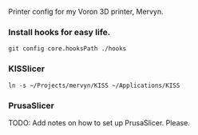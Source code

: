 Printer config for my Voron 3D printer, Mervyn.

### Install hooks for easy life.

```
git config core.hooksPath ./hooks
```

### KISSlicer

```
ln -s ~/Projects/mervyn/KISS ~/Applications/KISS
```

### PrusaSlicer

TODO: Add notes on how to set up PrusaSlicer. Please.
